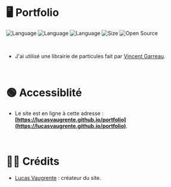 # 🖥️ Portfolio

![Language](https://img.shields.io/badge/Language-HTML-ff993f)
![Language](https://img.shields.io/badge/Language-CSS-3fb8ff)
![Language](https://img.shields.io/badge/Language-JavaScript-ffcc14)
![Size](https://img.shields.io/badge/Size-334Mo-f12222)
![Open Source](https://badges.frapsoft.com/os/v2/open-source.svg?v=103)

<br/>

* J'ai utilisé une librairie de particules fait par [Vincent Garreau](https://github.com/VincentGarreau "Compte GitHub de Vincent Garreau").

<br/>

# 🟢 Accessiblité

* Le site est en ligne à cette adresse : **[https://lucasvaugrente.github.io/portfolio](https://lucasvaugrente.github.io/portfolio)**.

<br/>

# 🙎‍♂️ Crédits
* [Lucas Vaugrente](https://github.com/LucasVaugrente "Mon compte GitHub") : créateur du site.
